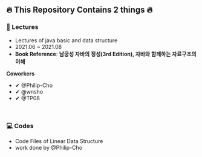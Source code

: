 ## 🔥 This Repository Contains 2 things 🔥

### 📖 Lectures
- Lectures of java basic and data structure
- 2021.06 ~ 2021.08
- **Book Reference**: **남궁성 자바의 정성(3rd Edition), 자바와 함께하는 자료구조의 이해**
 
 
**Coworkers**
- ✔ @Philip-Cho
- ✔ @wnsho
- ✔ @TP08

<br>

### 💻 Codes
- Code Files of Linear Data Structure
- work done by @Philip-Cho

